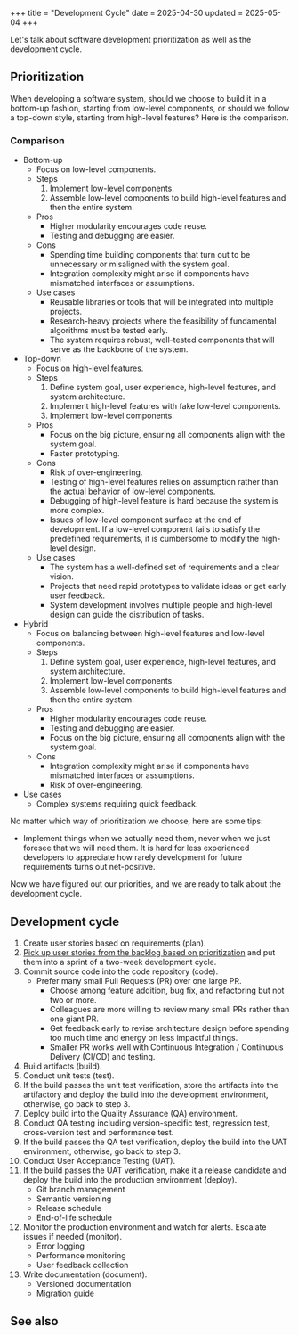+++
title = "Development Cycle"
date = 2025-04-30
updated = 2025-05-04
+++

Let's talk about software development prioritization as well as the development cycle.
<!-- more -->

## Prioritization

When developing a software system, should we choose to build it in a bottom-up fashion, starting from low-level components, or should we follow a top-down style, starting from high-level features? Here is the comparison.

### Comparison

-   Bottom-up
    -   Focus on low-level components.
    -   Steps
        1.  Implement low-level components.
        1.  Assemble low-level components to build high-level features and then the entire system.
    -   Pros
        -   Higher modularity encourages code reuse.
        -   Testing and debugging are easier.
    -   Cons
        -   Spending time building components that turn out to be unnecessary or misaligned with the system goal.
        -   Integration complexity might arise if components have mismatched interfaces or assumptions.
    -   Use cases
        -   Reusable libraries or tools that will be integrated into multiple projects.
        -   Research-heavy projects where the feasibility of fundamental algorithms must be tested early.
        -   The system requires robust, well-tested components that will serve as the backbone of the system.
-   Top-down
    -   Focus on high-level features.
    -   Steps
        1.  Define system goal, user experience, high-level features, and system architecture.
        1.  Implement high-level features with fake low-level components.
        1.  Implement low-level components.
    -   Pros
        -   Focus on the big picture, ensuring all components align with the system goal.
        -   Faster prototyping.
    -   Cons
        -   Risk of over-engineering.
        -   Testing of high-level features relies on assumption rather than the actual behavior of low-level components.
        -   Debugging of high-level feature is hard because the system is more complex.
        -   Issues of low-level component surface at the end of development. If a low-level component fails to satisfy the predefined requirements, it is cumbersome to modify the high-level design.
    -   Use cases
        -   The system has a well-defined set of requirements and a clear vision.
        -   Projects that need rapid prototypes to validate ideas or get early user feedback.
        -   System development involves multiple people and high-level design can guide the distribution of tasks.
-   Hybrid
    -   Focus on balancing between high-level features and low-level components.
    -   Steps
        1.  Define system goal, user experience, high-level features, and system architecture.
        1.  Implement low-level components.
        1.  Assemble low-level components to build high-level features and then the entire system.
    -   Pros
        -   Higher modularity encourages code reuse.
        -   Testing and debugging are easier.
        -   Focus on the big picture, ensuring all components align with the system goal.
    -   Cons
        -   Integration complexity might arise if components have mismatched interfaces or assumptions.
        -   Risk of over-engineering.
-   Use cases
    -   Complex systems requiring quick feedback.

No matter which way of prioritization we choose, here are some tips:
-   Implement things when we actually need them, never when we just foresee that we will need them. It is hard for less experienced developers to appreciate how rarely development for future requirements turns out net-positive.

Now we have figured out our priorities, and we are ready to talk about the development cycle.

## Development cycle

1.  Create user stories based on requirements (plan).
1.  [Pick up user stories from the backlog based on prioritization](@/blog/development-cycle.md#prioritization) and put them into a sprint of a two-week development cycle.
1.  Commit source code into the code repository (code).
    -   Prefer many small Pull Requests (PR) over one large PR.
        -   Choose among feature addition, bug fix, and refactoring but not two or more.
        -   Colleagues are more willing to review many small PRs rather than one giant PR.
        -   Get feedback early to revise architecture design before spending too much time and energy on less impactful things.
        -   Smaller PR works well with Continuous Integration / Continuous Delivery (CI/CD) and testing.
1.  Build artifacts (build).
1.  Conduct unit tests (test).
1.  If the build passes the unit test verification, store the artifacts into the artifactory and deploy the build into the development environment, otherwise, go back to step 3.
1.  Deploy build into the Quality Assurance (QA) environment.
1.  Conduct QA testing including version-specific test, regression test, cross-version test and performance test.
1.  If the build passes the QA test verification, deploy the build into the UAT environment, otherwise, go back to step 3.
1.  Conduct User Acceptance Testing (UAT).
1.  If the build passes the UAT verification, make it a release candidate and deploy the build into the production environment (deploy).
    -   Git branch management
    -   Semantic versioning
    -   Release schedule
    -   End-of-life schedule
1.  Monitor the production environment and watch for alerts. Escalate issues if needed (monitor).
    -   Error logging
    -   Performance monitoring
    -   User feedback collection
1.  Write documentation (document).
    -   Versioned documentation
    -   Migration guide

## See also